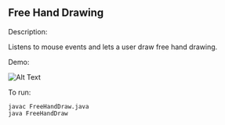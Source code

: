 ## Free Hand Drawing
Description:

Listens to mouse events and lets a user draw free hand drawing.

Demo:

![Alt Text](http://g.recordit.co/Cu6GWzdDyK.gif)

To run:
```
javac FreeHandDraw.java
java FreeHandDraw
```
